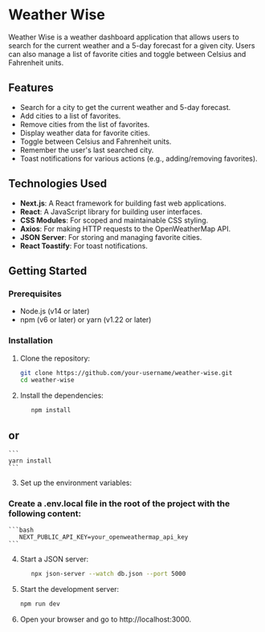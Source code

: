# Weather Wise

Weather Wise is a weather dashboard application that allows users to search for the current weather and a 5-day forecast for a given city. Users can also manage a list of favorite cities and toggle between Celsius and Fahrenheit units.

## Features

- Search for a city to get the current weather and 5-day forecast.
- Add cities to a list of favorites.
- Remove cities from the list of favorites.
- Display weather data for favorite cities.
- Toggle between Celsius and Fahrenheit units.
- Remember the user's last searched city.
- Toast notifications for various actions (e.g., adding/removing favorites).

## Technologies Used

- **Next.js**: A React framework for building fast web applications.
- **React**: A JavaScript library for building user interfaces.
- **CSS Modules**: For scoped and maintainable CSS styling.
- **Axios**: For making HTTP requests to the OpenWeatherMap API.
- **JSON Server**: For storing and managing favorite cities.
- **React Toastify**: For toast notifications.

## Getting Started

### Prerequisites

- Node.js (v14 or later)
- npm (v6 or later) or yarn (v1.22 or later)

### Installation

1. Clone the repository:

   ```bash
   git clone https://github.com/your-username/weather-wise.git
   cd weather-wise
   ```

2. Install the dependencies:

   ```bash
      npm install
   ```

## or

    ```
    yarn install
    ```

3. Set up the environment variables:

### Create a .env.local file in the root of the project with the following content:

    ```bash
       NEXT_PUBLIC_API_KEY=your_openweathermap_api_key
    ```

4. Start a JSON server:

   ```bash
      npx json-server --watch db.json --port 5000
   ```

5. Start the development server:

   ```bash
   npm run dev
   ```

6. Open your browser and go to http://localhost:3000.
